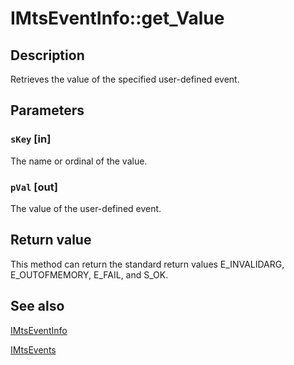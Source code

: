 # IMtsEventInfo::get_Value

## Description

Retrieves the value of the specified user-defined event.

## Parameters

### `sKey` [in]

The name or ordinal of the value.

### `pVal` [out]

The value of the user-defined event.

## Return value

This method can return the standard return values E_INVALIDARG, E_OUTOFMEMORY, E_FAIL, and S_OK.

## See also

[IMtsEventInfo](https://learn.microsoft.com/windows/desktop/api/comsvcs/nn-comsvcs-imtseventinfo)

[IMtsEvents](https://learn.microsoft.com/windows/desktop/api/comsvcs/nn-comsvcs-imtsevents)